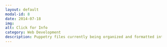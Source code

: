 ```yaml
---
layout: default
modal-id: 8
date: 2014-07-18
img: 
alt: Click for Info
category: Web Development
description: Puppetry files currently being organized and formatted into the web-dev. - Morgan
---
```

